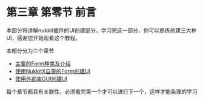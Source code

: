# 第三章 第零节 前言

本部分将讲解nukkit插件的UI创建部分，学习完这一部分，你可以熟练创建三大种UI，感谢您开始观看这个教程。

本部分分为三个章节

   - [主要的Form种类及介绍](3-1_主要的Form种类及介绍.md)
   - [使用NukkitX自带的Form创建UI](3-2_使用NukkitX自带的Form创建UI.md)
   - [使用外部库GUI创建UI](3-2_使用外部库GUI创建UI.md)

每个章节都具有关联性，必须看完第一个才可以进行下一个，这样才能条理的学习